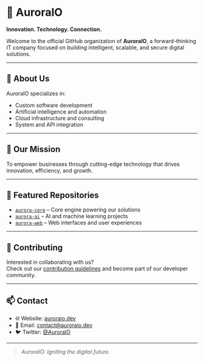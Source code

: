 # 🌌 AuroraIO

**Innovation. Technology. Connection.**

Welcome to the official GitHub organization of **AuroraIO**, a forward-thinking IT company focused on building intelligent, scalable, and secure digital solutions.

---

## 🚀 About Us

AuroraIO specializes in:
- Custom software development
- Artificial intelligence and automation
- Cloud infrastructure and consulting
- System and API integration

---

## 🧠 Our Mission

To empower businesses through cutting-edge technology that drives innovation, efficiency, and growth.

---

## 📁 Featured Repositories

- [`aurora-core`](https://github.com/auroraio/aurora-core) – Core engine powering our solutions
- [`aurora-ai`](https://github.com/auroraio/aurora-ai) – AI and machine learning projects
- [`aurora-web`](https://github.com/auroraio/aurora-web) – Web interfaces and user experiences

---

## 🤝 Contributing

Interested in collaborating with us?  
Check out our [contribution guidelines](CONTRIBUTING.md) and become part of our developer community.

---

## 📫 Contact

- 🌐 Website: [auroraio.dev](https://auroraio.dev)
- 📧 Email: contact@auroraio.dev
- 🐦 Twitter: [@AuroraIO](https://twitter.com/AuroraIO)

---

> *AuroraIO: Igniting the digital future.*
